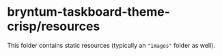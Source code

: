 # bryntum-taskboard-theme-crisp/resources

This folder contains static resources (typically an `"images"` folder as well).